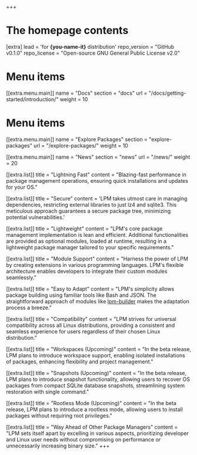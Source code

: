 +++

# The homepage contents
[extra]
lead = 'for <b>{you-name-it}</b> distribution'
repo_version = "GitHub v0.1.0"
repo_license = "Open-source GNU General Public License v2.0"

# Menu items
[[extra.menu.main]]
name = "Docs"
section = "docs"
url = "/docs/getting-started/introduction/"
weight = 10

# Menu items
[[extra.menu.main]]
name = "Explore Packages"
section = "explore-packages"
url = "/explore-packages/"
weight = 10

[[extra.menu.main]]
name = "News"
section = "news"
url = "/news/"
weight = 20

[[extra.list]]
title = "Lightning Fast"
content = "Blazing-fast performance in package management operations, ensuring quick installations and updates for your OS."

[[extra.list]]
title = "Secure"
content = 'LPM takes utmost care in managing dependencies, restricting external libraries to just lz4 and sqlite3. This meticulous approach guarantees a secure package tree, minimizing potential vulnerabilities.'

[[extra.list]]
title = "Lightweight"
content = "LPM's core package management implementation is lean and efficient. Additional functionalities are provided as optional modules, loaded at runtime, resulting in a lightweight package manager tailored to your specific requirements."

[[extra.list]]
title = "Module Support"
content = "Harness the power of LPM by creating extensions in various programming languages. LPM's flexible architecture enables developers to integrate their custom modules seamlessly."

[[extra.list]]
title = "Easy to Adapt"
content = "LPM's simplicity allows package building using familiar tools like Bash and JSON. The straightforward approach of modules like <a href='https://github.com/lodosgroup/lpm-modules/tree/main/lpm-builder'>lpm-builder</a> makes the adaptation process a breeze."

[[extra.list]]
title = "Compatibility"
content = "LPM strives for universal compatibility across all Linux distributions, providing a consistent and seamless experience for users regardless of their chosen Linux distribution."

[[extra.list]]
title = "Workspaces (Upcoming)"
content = "In the beta release, LPM plans to introduce workspace support, enabling isolated installations of packages, enhancing flexibility and project management."

[[extra.list]]
title = "Snapshots (Upcoming)"
content = "In the beta release, LPM plans to introduce snapshot functionality, allowing users to recover OS packages from compact SQLite database snapshots, streamlining system restoration with single command."

[[extra.list]]
title = "Rootless Mode (Upcoming)"
content = "In the beta release, LPM plans to introduce a rootless mode, allowing users to install packages without requiring root privileges."

[[extra.list]]
title = "Way Ahead of Other Package Managers"
content = "LPM sets itself apart by excelling in various aspects, prioritizing developer and Linux user needs without compromising on performance or unnecessarily increasing binary size."
+++
